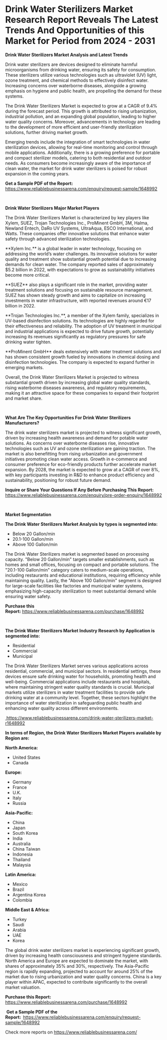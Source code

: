 <p><h1>Drink Water Sterilizers Market Research Report Reveals The Latest Trends And Opportunities of this Market for Period from 2024 - 2031</h1></p><p><strong>Drink Water Sterilizers Market Analysis and Latest Trends</strong></p>
<p><p>Drink water sterilizers are devices designed to eliminate harmful microorganisms from drinking water, ensuring its safety for consumption. These sterilizers utilize various technologies such as ultraviolet (UV) light, ozone treatment, and chemical methods to effectively disinfect water. Increasing concerns over waterborne diseases, alongside a growing emphasis on hygiene and public health, are propelling the demand for these systems. </p><p>The Drink Water Sterilizers Market is expected to grow at a CAGR of 9.4% during the forecast period. This growth is attributed to rising urbanization, industrial pollution, and an expanding global population, leading to higher water quality concerns. Moreover, advancements in technology are leading to the development of more efficient and user-friendly sterilization solutions, further driving market growth. </p><p>Emerging trends include the integration of smart technologies in water sterilization devices, allowing for real-time monitoring and control through mobile applications. Additionally, there is a growing preference for portable and compact sterilizer models, catering to both residential and outdoor needs. As consumers become increasingly aware of the importance of clean water, the market for drink water sterilizers is poised for robust expansion in the coming years.</p></p>
<p><strong>Get a Sample PDF of the Report:&nbsp;</strong> <a href="https://www.reliablebusinessarena.com/enquiry/request-sample/1648992?utm_campaign=1902&utm_medium=2&utm_source=Github&utm_content=ia&utm_term=29122024&utm_id=drink-water-sterilizers">https://www.reliablebusinessarena.com/enquiry/request-sample/1648992</a></p>
<p>&nbsp;</p>
<p><strong>Drink Water Sterilizers Major Market Players</strong></p>
<p><p>The Drink Water Sterilizers Market is characterized by key players like Xylem, SUEZ, Trojan Technologies Inc., ProMinent GmbH, 3M, Halma, Newland Entech, DaRo UV Systems, UltraAqua, ESCO International, and Watts. These companies offer innovative solutions that enhance water safety through advanced sterilization technologies.</p><p>**Xylem Inc.** is a global leader in water technology, focusing on addressing the world’s water challenges. Its innovative solutions for water quality and treatment show substantial growth potential due to increasing demands for clean water. The company reported sales of approximately $5.2 billion in 2022, with expectations to grow as sustainability initiatives become more critical.</p><p>**SUEZ** also plays a significant role in the market, providing water treatment solutions and focusing on sustainable resource management. SUEZ has shown steady growth and aims to capitalize on increasing investments in water infrastructure, with reported revenues around €17 billion in 2022.</p><p>**Trojan Technologies Inc.**, a member of the Xylem family, specializes in UV-based disinfection solutions. Its technologies are highly regarded for their effectiveness and reliability. The adoption of UV treatment in municipal and industrial applications is expected to drive future growth, potentially increasing its revenues significantly as regulatory pressures for safe drinking water tighten.</p><p>**ProMinent GmbH** deals extensively with water treatment solutions and has shown consistent growth fueled by innovations in chemical dosing and disinfection technologies. The company is expected to expand further in emerging markets.</p><p>Overall, the Drink Water Sterilizers Market is projected to witness substantial growth driven by increasing global water quality standards, rising waterborne diseases awareness, and regulatory requirements, making it an attractive space for these companies to expand their footprint and market share.</p></p>
<p>&nbsp;</p>
<p><strong>What Are The Key Opportunities For Drink Water Sterilizers Manufacturers?</strong></p>
<p><p>The drink water sterilizers market is projected to witness significant growth, driven by increasing health awareness and demand for potable water solutions. As concerns over waterborne diseases rise, innovative technologies such as UV and ozone sterilization are gaining traction. The market is also benefitting from rising urbanization and government initiatives promoting clean water access. Growth in e-commerce and consumer preference for eco-friendly products further accelerate market expansion. By 2028, the market is expected to grow at a CAGR of over 8%, with key participants investing in R&D to enhance product efficiency and sustainability, positioning for robust future demand.</p></p>
<p><strong>Inquire or Share Your Questions If Any Before Purchasing This Report:</strong> <a href="https://www.reliablebusinessarena.com/enquiry/pre-order-enquiry/1648992?utm_campaign=1902&utm_medium=2&utm_source=Github&utm_content=ia&utm_term=29122024&utm_id=drink-water-sterilizers">https://www.reliablebusinessarena.com/enquiry/pre-order-enquiry/1648992</a></p>
<p>&nbsp;</p>
<p><strong>Market Segmentation</strong></p>
<p><strong>The Drink Water Sterilizers Market Analysis by types is segmented into:</strong></p>
<p><ul><li>Below 20 Gallon/min</li><li>20.1-100 Gallon/min</li><li>Above 100 Gallon/min</li></ul></p>
<p><p>The Drink Water Sterilizers market is segmented based on processing capacity. "Below 20 Gallon/min" targets smaller establishments, such as homes and small offices, focusing on compact and portable solutions. The "20.1-100 Gallon/min" category caters to medium-scale operations, including restaurants and educational institutions, requiring efficiency while maintaining quality. Lastly, the "Above 100 Gallon/min" segment is designed for large-scale facilities like factories and municipal water systems, emphasizing high-capacity sterilization to meet substantial demand while ensuring water safety.</p></p>
<p><strong>Purchase this Report:&nbsp;</strong><a href="https://www.reliablebusinessarena.com/purchase/1648992?utm_campaign=1902&utm_medium=2&utm_source=Github&utm_content=ia&utm_term=29122024&utm_id=drink-water-sterilizers">https://www.reliablebusinessarena.com/purchase/1648992</a></p>
<p>&nbsp;</p>
<p><strong>The Drink Water Sterilizers Market Industry Research by Application is segmented into:</strong></p>
<p><ul><li>Residential</li><li>Commercial</li><li>Municipal</li></ul></p>
<p><p>The Drink Water Sterilizers Market serves various applications across residential, commercial, and municipal sectors. In residential settings, these devices ensure safe drinking water for households, promoting health and well-being. Commercial applications include restaurants and hospitals, where maintaining stringent water quality standards is crucial. Municipal markets utilize sterilizers in water treatment facilities to provide safe drinking water at a community level. Together, these sectors highlight the importance of water sterilization in safeguarding public health and enhancing water quality across different environments.</p></p>
<p><a href="https://www.reliablebusinessarena.com/drink-water-sterilizers-market-r1648992?utm_campaign=1902&utm_medium=2&utm_source=Github&utm_content=ia&utm_term=29122024&utm_id=drink-water-sterilizers">&nbsp;https://www.reliablebusinessarena.com/drink-water-sterilizers-market-r1648992</a></p>
<p><strong>In terms of Region, the Drink Water Sterilizers Market Players available by Region are:</strong></p>
<p>
    <p> <strong> North America: </strong>
        <ul>
            <li>United States</li>
            <li>Canada</li>
        </ul>
        </p> 
    <p> <strong> Europe: </strong>
        <ul>
            <li>Germany</li>
            <li>France</li>
            <li>U.K.</li>
            <li>Italy</li>
            <li>Russia</li>
        </ul>
        </p> 
    <p> <strong> Asia-Pacific: </strong>
        <ul>
            <li>China</li>
            <li>Japan</li>
            <li>South Korea</li>
            <li>India</li>
            <li>Australia</li>
            <li>China Taiwan</li>
            <li>Indonesia</li>
            <li>Thailand</li>
            <li>Malaysia</li>
        </ul>
        </p> 
    <p> <strong> Latin America: </strong>
        <ul>
            <li>Mexico</li>
            <li>Brazil</li>
            <li>Argentina Korea</li>
            <li>Colombia</li>
        </ul>
        </p> 
    <p> <strong> Middle East & Africa: </strong>
        <ul>
            <li>Turkey</li>
            <li>Saudi</li>
            <li>Arabia</li>
            <li>UAE</li>
            <li>Korea</li>
        </ul>
    </p>
    </p>
<p><p>The global drink water sterilizers market is experiencing significant growth, driven by increasing health consciousness and stringent hygiene standards. North America and Europe are expected to dominate the market, with shares of approximately 35% and 30%, respectively. The Asia-Pacific region is rapidly expanding, projected to account for around 25% of the market due to rising urbanization and water quality concerns. China is a key player within APAC, expected to contribute significantly to the overall market valuation.</p></p>
<p><strong>Purchase this Report: </strong><a href="https://www.reliablebusinessarena.com/purchase/1648992?utm_campaign=1902&utm_medium=2&utm_source=Github&utm_content=ia&utm_term=29122024&utm_id=drink-water-sterilizers">https://www.reliablebusinessarena.com/purchase/1648992</a></p>
<p>&nbsp;<strong>Get a Sample PDF of the Report:&nbsp;&nbsp;</strong><a href="https://www.reliablebusinessarena.com/enquiry/request-sample/1648992?utm_campaign=1902&utm_medium=2&utm_source=Github&utm_content=ia&utm_term=29122024&utm_id=drink-water-sterilizers">https://www.reliablebusinessarena.com/enquiry/request-sample/1648992</a></p>
<p><strong></strong></p>
<p>Check more reports on <a href="https://www.reliablebusinessarena.com/?utm_campaign=1902&utm_medium=2&utm_source=Github&utm_content=ia&utm_term=29122024&utm_id=drink-water-sterilizers">https://www.reliablebusinessarena.com/</a></p>